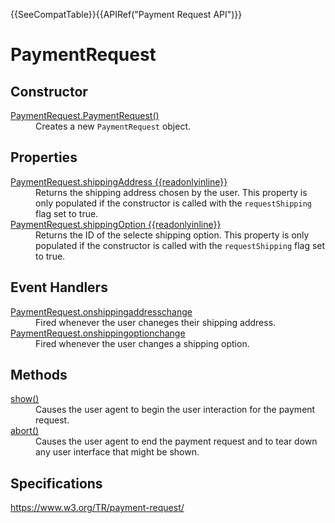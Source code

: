 {{SeeCompatTable}}{{APIRef("Payment Request API")}}

# PaymentRequest

## Constructor

<dl>
  <dt><a href="PaymentRequest_Constructor.md">PaymentRequest.PaymentRequest()</a></dt>
  <dd>Creates a new <code>PaymentRequest</code> object.</dd>
</dl>

## Properties

<dl>
  <dt><a href="PaymentRequest.shippingAddress.md">PaymentRequest.shippingAddress {{readonlyinline}}</a></dt>
  <dd>Returns the shipping address chosen by the user. This property is only populated if the constructor is called with the <code>requestShipping</code> flag set to true.<dd>
  <dt><a href="PaymentRequest.shippingOption.md">PaymentRequest.shippingOption {{readonlyinline}}<a></dt>
  <dd>Returns the ID of the selecte shipping option. This property is only populated if the constructor is called with the <code>requestShipping</code> flag set to true.<dd>
</dl>

## Event Handlers

<dl>
  <dt><a href="PaymentRequest.onshippingaddresschange.md">PaymentRequest.onshippingaddresschange</a></dt>
  <dd>Fired whenever the user chaneges their shipping address.<dd>
  <dt><a href="PaymentRequest.onshippingoptionchange.md">PaymentRequest.onshippingoptionchange</a></dt>
  <dd>Fired whenever the user changes a shipping option.<dd>
</dl>

## Methods

<dl>
  <dt><a href="PaymentRequest.show.md">show()</a></dt>
  <dd>Causes the user agent to begin the user interaction for the payment request.<dd>
  <dt><a href="PaymentRequest.abort.md">abort()</a></dt>
  <dd>Causes the user agent to end the payment request and to tear down any user interface that might be shown.<dd>
</dl>

## Specifications

<https://www.w3.org/TR/payment-request/>